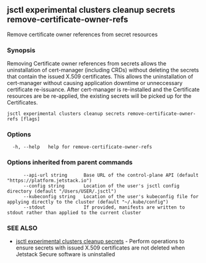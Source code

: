 ## jsctl experimental clusters cleanup secrets remove-certificate-owner-refs

Remove certificate owner references from secret resources

### Synopsis

Removing Certificate owner references from secrets allows the uninstallation of cert-manager (including CRDs) without deleting the secrets that contain the issued X.509 certificates. This allows the uninstallation of cert-manager without causing application downtime or unneccessary certificate re-issuance. After cert-manager is re-installed and the Certificate resources are be re-applied, the existing secrets will be picked up for the Certificates.

```
jsctl experimental clusters cleanup secrets remove-certificate-owner-refs [flags]
```

### Options

```
  -h, --help   help for remove-certificate-owner-refs
```

### Options inherited from parent commands

```
      --api-url string      Base URL of the control-plane API (default "https://platform.jetstack.io")
      --config string       Location of the user's jsctl config directory (default "/Users/USER/.jsctl")
      --kubeconfig string   Location of the user's kubeconfig file for applying directly to the cluster (default "~/.kube/config")
      --stdout              If provided, manifests are written to stdout rather than applied to the current cluster
```

### SEE ALSO

* [jsctl experimental clusters cleanup secrets](jsctl_experimental_clusters_cleanup_secrets.md)	 - Perform operations to ensure secrets with issued X.509 certificates are not deleted when Jetstack Secure software is uninstalled

